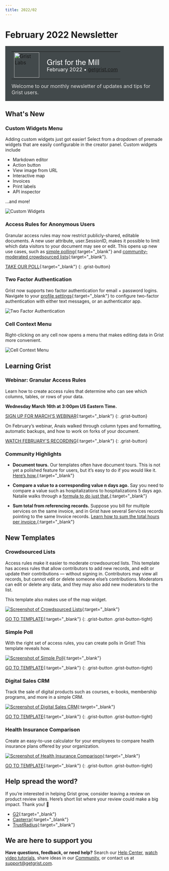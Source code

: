 ```yaml
---
title: 2022/02
---
```


# February 2022 Newsletter

<style>
  /* restore some poorly overridden defaults */
  .newsletter-header .table {
    background-color: initial;
    border: initial;
  }
  .newsletter-header .table > tbody > tr > td {
    padding: initial;
    border: initial;
    vertical-align: initial;
  }
  .newsletter-header img.header-img {
    padding: initial;
    max-width: initial;
    display: initial;
    padding: initial;
    line-height: initial;
    background-color: initial;
    border: initial;
    border-radius: initial;
    margin: initial;
  }

  /* copy newsletter styles, with a prefix for sufficient specificity */
  .newsletter-header .header {
    border: none;
    padding: 0;
    margin: 0;
  }
  .newsletter-header table > tbody > tr > td.header-image {
    width: 80px;
    padding-right: 16px;
  }
  .newsletter-header table > tbody > tr > td.header-text {
    background-color: #42494B;
    padding: 16px 20px;
  }
  .newsletter-header table.header-top {
    border: none;
    padding: 0;
    margin: 0;
    width: 100%;
  }
  .header-title {
    font-family: Helvetica Neue, Helvetica, Arial, sans-serif;
    font-size: 24px;
    line-height: 28px;
    color: #FFFFFF;
  }
  .header-month {
    color: #FFFFFF;
  }
  .header-welcome {
    margin-top: 12px;
    color: #FFFFFF;
  }
</style>
<div class="newsletter-header">
<table class="header" cellpadding="0" cellspacing="0" border="0"><tr>
  <td class="header-text">
    <table class="header-top"><tr>
      <td class="header-image">
        <a href="https://www.getgrist.com">
          <img class="header-img" src="/images/newsletters/grist-labs.png" width="80" height="80" alt="Grist Labs" border="0">
        </a>
      </td>
      <td class="header-top-text">
        <div class="header-title">Grist for the Mill</div>
        <div class="header-month">February 2022
          &#8226; <a href="https://www.getgrist.com/">getgrist.com</a></div>
      </td>
    </tr></table>
    <div class="header-welcome" style="color: #e0e0e0;">
      Welcome to our monthly newsletter of updates and tips for Grist users.
    </div>
  </td>
</tr></table>
</div>

## What's New

### Custom Widgets Menu

Adding custom widgets just got easier! Select from a dropdown of premade widgets that are easily configurable in the creator panel. Custom widgets include

* Markdown editor
* Action button
* View image from URL
* Interactive map
* Invoices
* Print labels
* API inspector

...and more!


![Custom Widgets](../images/newsletters/2022-02/custom-widgets.gif)

### Access Rules for Anonymous Users

Granular access rules may now restrict publicly-shared, editable documents. A new user attribute, user.SessionID, makes it possible to limit which data visitors to your document may see or edit. This opens up new use cases, such as [simple polling](https://templates.getgrist.com/jd234iH1zDsL/Simple-Poll){:target="\_blank"} and [community-moderated crowdsourced lists](https://templates.getgrist.com/dKztiPYamcCp/Crowdsourced-List/p/1){:target="\_blank"}. 

[TAKE OUR POLL](https://templates.getgrist.com/jd234iH1zDsL/Simple-Poll){:target="\_blank"}
{: .grist-button}

### Two Factor Authentication

Grist now supports two factor authentication for email + password logins. Navigate to your [profile settings](https://docs.getgrist.com/account){:target="\_blank"} to configure two-factor authentication with either text messages, or an authenticator app.

![Two Factor Authentication](../images/newsletters/2022-02/2fa.png)

### Cell Context Menu

Right-clicking on any cell now opens a menu that makes editing data in Grist more convenient. 

![Cell Context Menu](../images/newsletters/2022-02/cell-context.png)

## Learning Grist

### Webinar: Granular Access Rules

Learn how to create access rules that determine who can see which columns, tables, or rows of your data.

**Wednesday March 16th at 3:00pm US Eastern Time.**

[SIGN UP FOR MARCH'S WEBINAR](https://www.getgrist.com/learn-grist-webinar/){:target="\_blank"}
{: .grist-button}

On February’s webinar, Anais walked through column types and formatting, automatic backups, and how to work on forks of your document.

[WATCH FEBRUARY'S RECORDING](https://www.youtube.com/watch?v=bOx2ONlwkvY){:target="\_blank"}
{: .grist-button}

### Community Highlights

* **Document tours.** Our templates often have document tours. This is not yet a polished feature for users, but it’s easy to do if you would like it. [Here’s how.](https://community.getgrist.com/t/creating-document-tours/){:target="\_blank"}

* **Compare a value to a corresponding value n days ago.** Say you need to compare a value such as hospitalizations to hospitalizations 5 days ago. Natalie walks through a [formula to do just that.](https://community.getgrist.com/t/formula-for-offset-sort-of-formula/){:target="\_blank"}

* **Sum total from referencing records.** Suppose you bill for multiple services on the same invoice, and in Grist have several Services records pointing to the same Invoice records. [Learn how to sum the total hours per invoice.](https://community.getgrist.com/t/create-an-aggregated-of-a-field-in-a-linked-table/){:target="\_blank"}

## New Templates

### Crowdsourced Lists

Access rules make it easier to moderate crowdsourced lists. This template has access rules that allow contributors to add new records, and edit or update their contributions — without signing in. Contributors may view all records, but cannot edit or delete someone else’s contributions. Moderators can edit or delete any data, and they may also add new moderators to the list. 

This template also makes use of the map widget. 


[![Screenshot of Crowdsourced Lists](../images/newsletters/2022-02/crowdsourced-lists.png)](https://templates.getgrist.com/dKztiPYamcCp/Crowdsourced-List/p/1){:target="\_blank"}

[GO TO TEMPLATE](https://templates.getgrist.com/dKztiPYamcCp/Crowdsourced-List/p/1){:target="\_blank"}
{: .grist-button .grist-button-tight}

### Simple Poll

With the right set of access rules, you can create polls in Grist! This template reveals how.

[![Screenshot of Simple Poll](../images/newsletters/2022-02/simple-poll.png)](https://templates.getgrist.com/jd234iH1zDsL/Simple-Poll){:target="\_blank"}

[GO TO TEMPLATE](https://templates.getgrist.com/jd234iH1zDsL/Simple-Poll){:target="\_blank"}
{: .grist-button .grist-button-tight}

### Digital Sales CRM

Track the sale of digital products such as courses, e-books, membership programs, and more in a simple CRM.

[![Screenshot of Digital Sales CRM](../images/newsletters/2022-02/digital-sales-crm.png)](https://templates.getgrist.com/eVgQezBkmQVc/Digital-Sales-CRM){:target="\_blank"}

[GO TO TEMPLATE](https://templates.getgrist.com/eVgQezBkmQVc/Digital-Sales-CRM){:target="\_blank"}
{: .grist-button .grist-button-tight}

### Health Insurance Comparison

Create an easy-to-use calculator for your employees to compare health insurance plans offered by your organization.

[![Screenshot of Health Insurance Comparison](../images/newsletters/2022-02/health-insurance-comparison.png)](https://templates.getgrist.com/6stpLB6PR6bR/Health-Insurance-Plan-Comparison/){:target="\_blank"}

[GO TO TEMPLATE](https://templates.getgrist.com/6stpLB6PR6bR/Health-Insurance-Plan-Comparison/){:target="\_blank"}
{: .grist-button .grist-button-tight}

## Help spread the word?
If you’re interested in helping Grist grow, consider leaving a review on product review sites. Here’s  short list where your review could make a big impact. Thank you! 🙏


* [G2](https://www.g2.com/products/grist/){:target="\_blank"}
* [Capterra](https://www.capterra.com/p/232821/Grist/){:target="\_blank"}
* [TrustRadius](https://www.trustradius.com/products/grist/){:target="\_blank"}

## We are here to support you

**Have questions, feedback, or need help?** Search our [Help Center](../index.md), [watch video
tutorials](https://www.youtube.com/channel/UCx0ioQrrC-bIrkmZ7ZULr0g/playlists), share ideas in our
[Community](https://community.getgrist.com), or contact us at <support@getgrist.com>.
